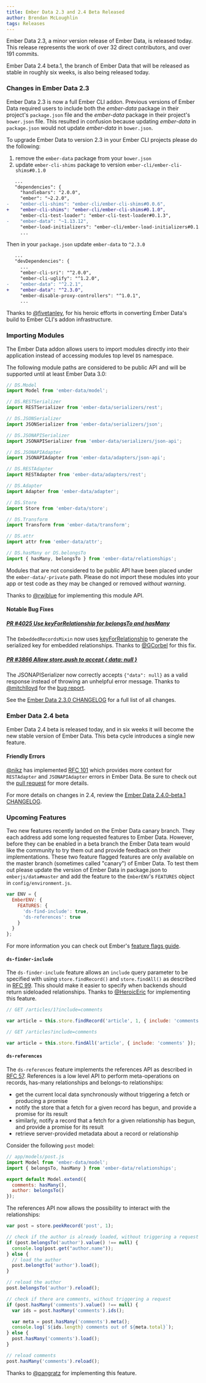 ```yaml
---
title: Ember Data 2.3 and 2.4 Beta Released
author: Brendan McLoughlin
tags: Releases
---
```


Ember Data 2.3, a minor version release of Ember Data, is released today. This release represents the work of over 32 direct contributors, and over 191 commits.

Ember Data 2.4 beta.1, the branch of Ember Data that will be released as stable in roughly six weeks, is also being released today.

### Changes in Ember Data 2.3

Ember Data 2.3 is now a full Ember CLI addon. Previous versions of
Ember Data required users to include both the *ember-data* package in
their project's `package.json` file and the *ember-data* package in
their project's `bower.json` file. This resulted in confusion because
updating *ember-data* in `package.json` would not update *ember-data*
in `bower.json`.

To upgrade Ember Data to version 2.3 in your Ember CLI projects please
do the following:

  1. remove the `ember-data` package from your `bower.json`
  2. update `ember-cli-shims` package to version `ember-cli/ember-cli-shims#0.1.0`

```diff
   ...
   "dependencies": {
     "handlebars": "2.0.0",
     "ember": "~2.2.0",
-    "ember-cli-shims": "ember-cli/ember-cli-shims#0.0.6",
+    "ember-cli-shims": "ember-cli/ember-cli-shims#0.1.0",
     "ember-cli-test-loader": "ember-cli-test-loader#0.1.3",
-    "ember-data": "~1.13.12",
     "ember-load-initializers": "ember-cli/ember-load-initializers#0.1.5",
     ...
```

Then in your `package.json` update `ember-data` to `^2.3.0`

```diff
   ...
   "devDependencies": {
     ...
     "ember-cli-sri": "^2.0.0",
     "ember-cli-uglify": "^1.2.0",
-    "ember-data": "^2.2.1",
+    "ember-data": "^2.3.0",
     "ember-disable-proxy-controllers": "^1.0.1",
     ...
```

Thanks to [@fivetanley](https://github.com/fivetanley), for his heroic
efforts in converting Ember Data's build to Ember CLI's addon
infrastructure.


### Importing Modules

The Ember Data addon allows users to import modules directly into
their application instead of accessing modules top level `DS` namespace.

The following module paths are considered to be public API and will be supported until at least Ember Data 3.0:

```js
// DS.Model
import Model from 'ember-data/model';

// DS.RESTSerializer
import RESTSerializer from 'ember-data/serializers/rest';

// DS.JSONSerializer
import JSONSerializer from 'ember-data/serializers/json';

// DS.JSONAPISerializer
import JSONAPISerializer from 'ember-data/serializers/json-api';

// DS.JSONAPIAdapter
import JSONAPIAdapter from 'ember-data/adapters/json-api';

// DS.RESTAdapter
import RESTAdapter from 'ember-data/adapters/rest';

// DS.Adapter
import Adapter from 'ember-data/adapter';

// DS.Store
import Store from 'ember-data/store';

// DS.Transform
import Transform from 'ember-data/transform';

// DS.attr
import attr from 'ember-data/attr';

// DS.hasMany or DS.belongsTo
import { hasMany, belongsTo } from 'ember-data/relationships';
```

Modules that are not considered to be public API have been placed under the `ember-data/-private` path. Please do not import these modules into your app or test code as they may be changed or removed *without warning*.

Thanks to [@rwjblue](https://github.com/rwjblue) for implementing this
module API.

#### Notable Bug Fixes

##### [PR #4025 Use keyForRelationship for belongsTo and hasMany](https://github.com/emberjs/data/pull/4025/)
The `EmbeddedRecordsMixin` now uses [keyForRelationship](http://emberjs.com/api/data/classes/DS.RESTSerializer.html#method_keyForRelationship) to generate the serialized key for embedded relationships. Thanks to [@GCorbel](https://github.com/GCorbel) for this fix.

##### [PR #3866 Allow store.push to accept { data: null }](https://github.com/emberjs/data/pull/3866)
The JSONAPISerializer now correctly accepts `{"data": null}` as a valid response instead of throwing an unhelpful error message. Thanks to [@mitchlloyd](https://github.com/mitchlloyd) for the [bug report](https://github.com/emberjs/data/issues/3790).


See the [Ember Data 2.3.0 CHANGELOG](https://github.com/emberjs/data/blob/v2.3.0/CHANGELOG.md) for a full list of all changes.


### Ember Data 2.4 beta

Ember Data 2.4 beta is released today, and in six weeks it will become the
new stable version of Ember Data. This beta cycle introduces a single new feature.

#### Friendly Errors

[@nikz](https://github.com/nikz) has implemented
[RFC 101](https://github.com/emberjs/rfcs/pull/101) which provides
more context for `RESTAdapter` and `JSONAPIAdapter` errors in Ember
Data. Be sure to check out the
[pull request](https://github.com/emberjs/data/pull/3930) for more
details.

For more details on changes in 2.4, review the
[Ember Data 2.4.0-beta.1 CHANGELOG](https://github.com/emberjs/data/blob/v2.4.0-beta.1/CHANGELOG.md).


### Upcoming Features

Two new features recently landed on the Ember Data canary branch. They
each address add some long requested features to Ember Data. However,
before they can be enabled in a beta branch the Ember Data team would
like the community to try them out and provide feedback on their
implementations. These two feature flagged features are only available
on the master branch (sometimes called "canary") of Ember Data. To
test them out please update the version of Ember Data in package.json
to `emberjs/data#master` and add the feature to the `EmberENV`'s
`FEATURES` object in `config/environment.js`.

```config/environment.js
var ENV = {
  EmberENV: {
    FEATURES: {
      'ds-find-include': true,
      'ds-references': true
    }
  }
};
```

For more information you can check out Ember's
[feature flags guide](https://guides.emberjs.com/v2.2.0/configuring-ember/feature-flags/).

#### `ds-finder-include`

The `ds-finder-include` feature allows an `include` query parameter to
be specified with using `store.findRecord()` and `store.findAll()` as
described in [RFC 99](https://github.com/emberjs/rfcs/pull/99). This
should make it easier to specify when backends should return
sideloaded relationships. Thanks to
[@HeroicEric](https://github.com/HeroicEric) for implementing this
feature.

```js
// GET /articles/1?include=comments

var article = this.store.findRecord('article', 1, { include: 'comments' });
```

```js
// GET /articles?include=comments

var article = this.store.findAll('article', { include: 'comments' });
```

#### `ds-references`

The `ds-references` feature implements the references API as described
in [RFC 57](https://github.com/emberjs/rfcs/pull/57). References is a
low level API to perform meta-operations on records, has-many
relationships and belongs-to relationships:

  * get the current local data synchronously without triggering a fetch or producing a promise
  * notify the store that a fetch for a given record has begun, and provide a promise for its result
  * similarly, notify a record that a fetch for a given relationship has begun, and provide a promise for its result
  * retrieve server-provided metadata about a record or relationship

Consider the following `post` model:

```js
// app/models/post.js
import Model from 'ember-data/model';
import { belongsTo, hasMany } from 'ember-data/relationships';

export default Model.extend({
  comments: hasMany(),
  author: belongsTo()
});
```

The references API now allows the possibility to interact with the relationships:

```js
var post = store.peekRecord('post', 1);

// check if the author is already loaded, without triggering a request
if (post.belongsTo('author').value() !== null) {
  console.log(post.get("author.name"));
} else {
  // load the author
  post.belongtTo('author').load();
}

// reload the author
post.belongsTo('author').reload();

// check if there are comments, without triggering a request
if (post.hasMany('comments').value() !== null) {
  var ids = post.hasMany('comments').ids();

  var meta = post.hasMany('comments').meta();
  console.log(`${ids.length} comments out of ${meta.total}`);
} else {
  post.hasMany('comments').load();
}

// reload comments
post.hasMany('comments').reload();
```

Thanks to [ @pangratz](https://github.com/pangratz) for implementing
this feature.
